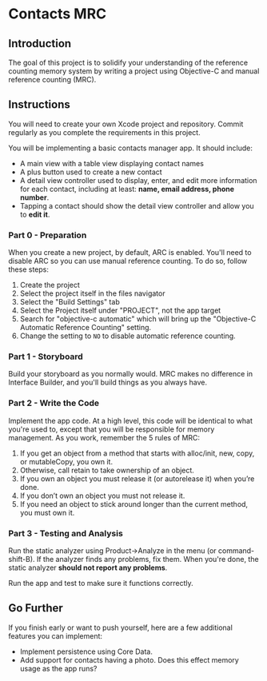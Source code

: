 # Contacts MRC

## Introduction

The goal of this project is to solidify your understanding of the reference counting memory system by writing a project using Objective-C and manual reference counting (MRC).

## Instructions

You will need to create your own Xcode project and repository. Commit regularly as you complete the requirements in this project.

You will be implementing a basic contacts manager app. It should include:

- A main view with a table view displaying contact names
- A plus button used to create a new contact
- A detail view controller used to display, enter, and edit more information for each contact, including at least: **name, email address, phone number**.
- Tapping a contact should show the detail view controller and allow you to **edit it**.

### Part 0 - Preparation

When you create a new project, by default, ARC is enabled. You'll need to disable ARC so you can use manual reference counting. To do so, follow these steps:

1. Create the project
2. Select the project itself in the files navigator
3. Select the "Build Settings" tab
4. Select the Project itself under "PROJECT", not the app target
5. Search for "objective-c automatic" which will bring up the "Objective-C Automatic Reference Counting" setting.
6. Change the setting to `NO` to disable automatic reference counting.

### Part 1 - Storyboard

Build your storyboard as you normally would. MRC makes no difference in Interface Builder, and you'll build things as you always have.

### Part 2 - Write the Code

Implement the app code. At a high level, this code will be identical to what you're used to, except that you will be responsible for memory management. As you work, remember the 5 rules of MRC:

1. If you get an object from a method that starts with alloc/init, new, copy, or mutableCopy, you own it.
2. Otherwise, call retain to take ownership of an object.
3. If you own an object you must release it (or autorelease it) when you’re done.
4. If you don’t own an object you must not release it.
5. If you need an object to stick around longer than the current method, you must own it.

### Part 3 - Testing and Analysis

Run the static analyzer using Product->Analyze in the menu (or command-shift-B). If the analyzer finds any problems, fix them. When you're done, the static analyzer **should not report any problems**.

Run the app and test to make sure it functions correctly.

## Go Further

If you finish early or want to push yourself, here are a few additional features you can implement:

- Implement persistence using Core Data.
- Add support for contacts having a photo. Does this effect memory usage as the app runs?
